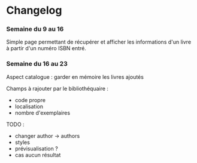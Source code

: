 # Changelog

### Semaine du 9 au 16
Simple page permettant de récupérer et afficher les informations d'un livre à partir d'un numéro ISBN entré.

### Semaine du 16 au 23
Aspect catalogue : garder en mémoire les livres ajoutés

Champs à rajouter par le bibliothéquaire :
* code propre
* localisation
* nombre d'exemplaires

TODO : 
* changer author -> authors
* styles
* prévisualisation ?
* cas aucun résultat